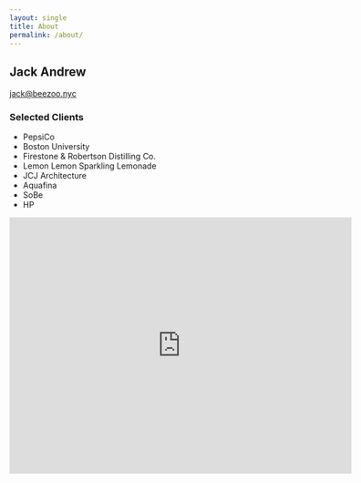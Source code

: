 ```yaml
---
layout: single
title: About
permalink: /about/
---
```

<section>
  <div class="page-info">
    <div class="headline">
      <h2>Jack Andrew</h2>
      <span><a href="mailto:Jack@beezoo.nyc">jack@beezoo.nyc</a></span>
    </div>
    <div class="post-intro">
      <p></p>
      <h3>Selected Clients</h3>
      <ul>
        <li><span>PepsiCo</span></li>
        <li><span>Boston University</span></li>
        <li><span>Firestone & Robertson Distilling Co.</span></li>
        <li><span>Lemon Lemon Sparkling Lemonade</span></li>
        <li><span>JCJ Architecture</span></li>
        <li><span>Aquafina</span></li>
        <li><span>SoBe</span></li>
        <li><span>HP</span></li>
      </ul>
    </div>
  </div>
</section>
<section class="full">
  <iframe class="img-grid" src="https://www.google.com/maps/embed?pb=!4v1525761141926!6m8!1m7!1scMs2ZjihiGZ2xJYmFp1DlA!2m2!1d42.3473686703347!2d-71.12119319655554!3f33.67139298809772!4f-9.119408330023617!5f3.325193203789971" width="600" height="450" frameborder="0" style="border:0" sandbox="allow-scripts"></iframe>
</section>
